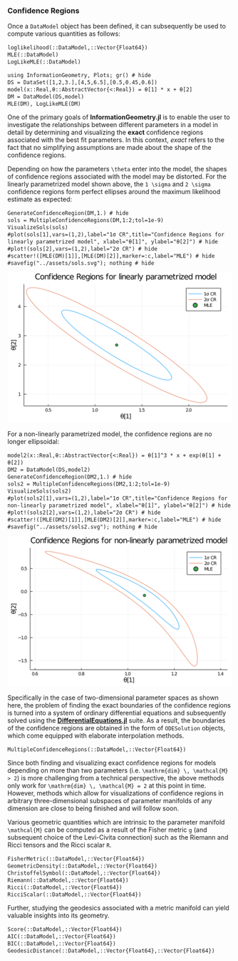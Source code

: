 
### Confidence Regions

Once a `DataModel` object has been defined, it can subsequently be used to compute various quantities as follows:

```@docs
loglikelihood(::DataModel,::Vector{Float64})
MLE(::DataModel)
LogLikeMLE(::DataModel)
```

```@example 1
using InformationGeometry, Plots; gr() # hide
DS = DataSet([1,2,3.],[4,5,6.5],[0.5,0.45,0.6])
model(x::Real,θ::AbstractVector{<:Real}) = θ[1] * x + θ[2]
DM = DataModel(DS,model)
MLE(DM), LogLikeMLE(DM)
```

One of the primary goals of **InformationGeometry.jl** is to enable the user to investigate the relationships between different parameters in a model in detail by determining and visualizing the **exact** confidence regions associated with the best fit parameters. In this context, *exact* refers to the fact that no simplifying assumptions are made about the shape of the confidence regions.

Depending on how the parameters ``\theta`` enter into the model, the shapes of confidence regions associated with the model may be distorted. For the linearly parametrized model shown above, the ``1 \sigma`` and ``2 \sigma`` confidence regions form perfect ellipses around the maximum likelihood estimate as expected:
```@example 1
GenerateConfidenceRegion(DM,1.) # hide
sols = MultipleConfidenceRegions(DM,1:2;tol=1e-9)
VisualizeSols(sols)
#plot(sols[1],vars=(1,2),label="1σ CR",title="Confidence Regions for linearly parametrized model", xlabel="θ[1]", ylabel="θ[2]") # hide
#plot!(sols[2],vars=(1,2),label="2σ CR") # hide
#scatter!([MLE(DM)[1]],[MLE(DM)[2]],marker=:c,label="MLE") # hide
#savefig("../assets/sols.svg"); nothing # hide
```
![](https://raw.githubusercontent.com/RafaelArutjunjan/InformationGeometry.jl/master/docs/assets/sols.svg)


For a non-linearly parametrized model, the confidence regions are no longer ellipsoidal:
```@example 1
model2(x::Real,θ::AbstractVector{<:Real}) = θ[1]^3 * x + exp(θ[1] + θ[2])
DM2 = DataModel(DS,model2)
GenerateConfidenceRegion(DM2,1.) # hide
sols2 = MultipleConfidenceRegions(DM2,1:2;tol=1e-9)
VisualizeSols(sols2)
#plot(sols2[1],vars=(1,2),label="1σ CR",title="Confidence Regions for non-linearly parametrized model", xlabel="θ[1]", ylabel="θ[2]") # hide
#plot!(sols2[2],vars=(1,2),label="2σ CR") # hide
#scatter!([MLE(DM2)[1]],[MLE(DM2)[2]],marker=:c,label="MLE") # hide
#savefig("../assets/sols2.svg"); nothing # hide
```
![](https://raw.githubusercontent.com/RafaelArutjunjan/InformationGeometry.jl/master/docs/assets/sols2.svg)

Specifically in the case of two-dimensional parameter spaces as shown here, the problem of finding the exact boundaries of the confidence regions is turned into a system of ordinary differential equations and subsequently solved using the [**DifferentialEquations.jl**](https://github.com/SciML/DifferentialEquations.jl) suite. As a result, the boundaries of the confidence regions are obtained in the form of `ODESolution` objects, which come equipped with elaborate interpolation methods.


```@docs
MultipleConfidenceRegions(::DataModel,::Vector{Float64})
```

Since both finding and visualizing exact confidence regions for models depending on more than two parameters (i.e. ``\mathrm{dim} \, \mathcal{M} > 2``) is more challenging from a technical perspective, the above methods only work for ``\mathrm{dim} \, \mathcal{M} = 2`` at this point in time. However, methods which allow for visualizations of confidence regions in arbitrary three-dimensional subspaces of parameter manifolds of any dimension are close to being finished and will follow soon.


Various geometric quantities which are intrinsic to the parameter manifold ``\mathcal{M}`` can be computed as a result of the Fisher metric ``g`` (and subsequent choice of the Levi-Civita connection) such as the Riemann and Ricci tensors and the Ricci scalar ``R``.
```@docs
FisherMetric(::DataModel,::Vector{Float64})
GeometricDensity(::DataModel,::Vector{Float64})
ChristoffelSymbol(::DataModel,::Vector{Float64})
Riemann(::DataModel,::Vector{Float64})
Ricci(::DataModel,::Vector{Float64})
RicciScalar(::DataModel,::Vector{Float64})
```

Further, studying the geodesics associated with a metric manifold can yield valuable insights into its geometry.
```@docs
Score(::DataModel,::Vector{Float64})
AIC(::DataModel,::Vector{Float64})
BIC(::DataModel,::Vector{Float64})
GeodesicDistance(::DataModel,::Vector{Float64},::Vector{Float64})
```
